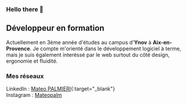 ### Hello there 👋

<!--
**MateoPalmieri/MateoPalmieri** is a ✨ _special_ ✨ repository because its `README.md` (this file) appears on your GitHub profile.

Here are some ideas to get you started:

- 🔭 I’m currently working on ...
- 🌱 I’m currently learning ...
- 👯 I’m looking to collaborate on ...
- 🤔 I’m looking for help with ...
- 💬 Ask me about ...
- 📫 How to reach me: ...
- ⚡ Fun fact: ...
-->

## Développeur en formation

Actuellement en 3ème année d'études au campus d'**Ynov** à **Aix-en-Provence**.
Je compte m'orienté dans le développement logiciel à terme, mais je suis également interéssé par le web surtout du côté design, ergonomie et fluidité.

### Mes réseaux

LinkedIn : [Mateo PALMIERI](https://www.linkedin.com/in/mateo-palmieri/){:target="\_blank"} </br>
Instagram : [Mateopalm](https://www.instagram.com/mat.palm/)
